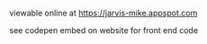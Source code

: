 viewable online at https://jarvis-mike.appspot.com

see codepen embed on website for front end code
